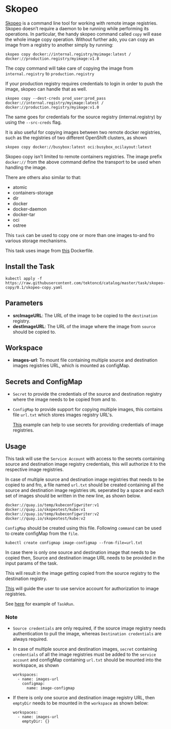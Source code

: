 # Skopeo


[Skopeo](https://github.com/containers/skopeo) is a command line tool for working with remote image registries. Skopeo doesn’t require a daemon to be running while performing its operations. In particular, the handy skopeo command called `copy` will ease the whole image copy operation. Without further ado, you can copy an image from a registry to another simply by running:
```
skopeo copy docker://internal.registry/myimage:latest /
docker://production.registry/myimage:v1.0
```
The copy command will take care of copying the image from `internal.registry` to `production.registry`

If your production registry requires credentials to login in order to push the image, skopeo can handle that as well.

```
skopeo copy --dest-creds prod_user:prod_pass docker://internal.registry/myimage:latest /
docker://production.registry/myimage:v1.0
```

The same goes for credentials for the source registry (internal.registry) by using the `--src-creds` flag.

It is also useful for copying images between two remote docker registries, such as the registries of two different OpenShift clusters, as shown
```
skopeo copy docker://busybox:latest oci:busybox_ocilayout:latest
```
Skopeo copy isn’t limited to remote containers registries. The image prefix `docker://` from the above command define the transport to be used when handling the image.

There are others also similar to that:

- atomic
- containers-storage
- dir
- docker
- docker-daemon
- docker-tar
- oci
- ostree

This `task` can be used to copy one or more than one images to-and fro various storage mechanisms.

This task uses image from [this](https://github.com/tektoncd/plumbing/tree/master/tekton/images/skopeo) Dockerfile.

## Install the Task

```
kubectl apply -f https://raw.githubusercontent.com/tektoncd/catalog/master/task/skopeo-copy/0.1/skopeo-copy.yaml
```

## Parameters

- **srcImageURL**: The URL of the image to be copied to the `destination` registry.
- **destImageURL**: The URL of the image where the image from `source` should be copied to.

## Workspace

- **images-url**: To mount file containing multiple source and destination images registries URL, which is mounted as configMap.


## Secrets and ConfigMap
* `Secret` to provide the credentials of the source and destination registry where the image needs to be copied from and to.
* `ConfigMap` to provide support for copying multiple images, this contains file `url.txt` which stores images registry URL's.

  [This](../skopeo/example/quay-secret.yaml) example can help to use secrets for providing credentials of image registries.

## Usage

This task will use the `Service Account` with access to the secrets containing source and destination image registry credentials, this will authorize it to the respective image registries. 

In case of multiple source and destination image registries that needs to be copied to and fro, a file named `url.txt` should be created containing all the source and destination image registries `URL` seperated by a space and each set of images should be written in the new line, as shown below.

```
docker://quay.io/temp/kubeconfigwriter:v1 docker://quay.io/skopeotest/kube:v1
docker://quay.io/temp/kubeconfigwriter:v2 docker://quay.io/skopeotest/kube:v2
```

`ConfigMap` should be created using this file. Following `command` can be used to create configMap from the `file`.
```
kubectl create configmap image-configmap --from-file=url.txt
```
In case there is only one source and destination image that needs to be copied then, Source and destination image URL needs to be provided in the input params of the task.

This will result in the image getting copied from the source registry to the destination registry.


[This](../skopeo/example/serviceaccount.yaml) will guide the user to use service account for authorization to image registries.

See [here](../skopeo/example/run.yaml) for example of `TaskRun`.
### Note

- `Source credentials` are only required, if the source image registry needs authentication to pull the image, whereas `Destination credentials` are always required.

- In case of multiple source and destination images, `secret` containing `credentials` of all the image registries must be added to the `service account` and configMap containing `url.txt` should be mounted into the workspace, as shown
    ```
    workspaces:
      - name: images-url
        configmap:
          name: image-configmap
    ```


- If there is only one source and destination image registry URL, then `emptyDir` needs to be mounted in the `workspace` as shown below:

    ```
    workspaces:
      - name: images-url
        emptyDir: {}
    ```
